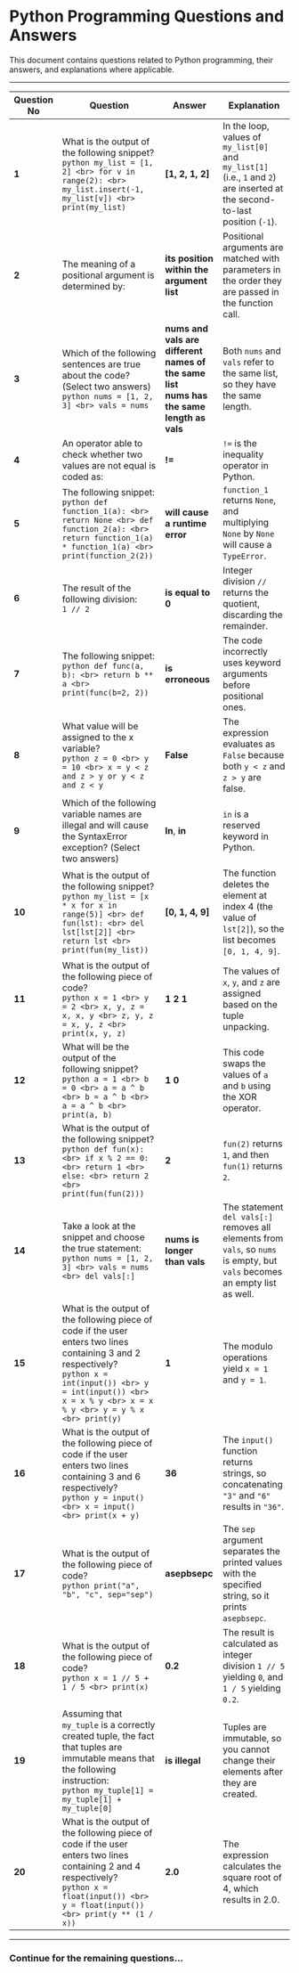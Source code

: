 # Python Programming Questions and Answers

This document contains questions related to Python programming, their answers, and explanations where applicable.

---

| **Question No** | **Question** | **Answer** | **Explanation** |
|-----------------|--------------|------------|-----------------|
| **1** | What is the output of the following snippet? <br> ```python my_list = [1, 2] <br> for v in range(2): <br> my_list.insert(-1, my_list[v]) <br> print(my_list) ``` | **[1, 2, 1, 2]** | In the loop, values of `my_list[0]` and `my_list[1]` (i.e., `1` and `2`) are inserted at the second-to-last position (`-1`). |
| **2** | The meaning of a positional argument is determined by: | **its position within the argument list** | Positional arguments are matched with parameters in the order they are passed in the function call. |
| **3** | Which of the following sentences are true about the code? (Select two answers) <br> ```python nums = [1, 2, 3] <br> vals = nums ``` | **nums and vals are different names of the same list** <br> **nums has the same length as vals** | Both `nums` and `vals` refer to the same list, so they have the same length. |
| **4** | An operator able to check whether two values are not equal is coded as: | **!=** | `!=` is the inequality operator in Python. |
| **5** | The following snippet: <br> ```python def function_1(a): <br> return None <br> def function_2(a): <br> return function_1(a) * function_1(a) <br> print(function_2(2)) ``` | **will cause a runtime error** | `function_1` returns `None`, and multiplying `None` by `None` will cause a `TypeError`. |
| **6** | The result of the following division: <br> `1 // 2` | **is equal to 0** | Integer division `//` returns the quotient, discarding the remainder. |
| **7** | The following snippet: <br> ```python def func(a, b): <br> return b ** a <br> print(func(b=2, 2)) ``` | **is erroneous** | The code incorrectly uses keyword arguments before positional ones. |
| **8** | What value will be assigned to the x variable? <br> ```python z = 0 <br> y = 10 <br> x = y < z and z > y or y < z and z < y ``` | **False** | The expression evaluates as `False` because both `y < z` and `z > y` are false. |
| **9** | Which of the following variable names are illegal and will cause the SyntaxError exception? (Select two answers) | **In**, **in** | `in` is a reserved keyword in Python. |
| **10** | What is the output of the following snippet? <br> ```python my_list = [x * x for x in range(5)] <br> def fun(lst): <br> del lst[lst[2]] <br> return lst <br> print(fun(my_list)) ``` | **[0, 1, 4, 9]** | The function deletes the element at index 4 (the value of `lst[2]`), so the list becomes `[0, 1, 4, 9]`. |
| **11** | What is the output of the following piece of code? <br> ```python x = 1 <br> y = 2 <br> x, y, z = x, x, y <br> z, y, z = x, y, z <br> print(x, y, z) ``` | **1 2 1** | The values of `x`, `y`, and `z` are assigned based on the tuple unpacking. |
| **12** | What will be the output of the following snippet? <br> ```python a = 1 <br> b = 0 <br> a = a ^ b <br> b = a ^ b <br> a = a ^ b <br> print(a, b) ``` | **1 0** | This code swaps the values of `a` and `b` using the XOR operator. |
| **13** | What is the output of the following snippet? <br> ```python def fun(x): <br> if x % 2 == 0: <br> return 1 <br> else: <br> return 2 <br> print(fun(fun(2))) ``` | **2** | `fun(2)` returns `1`, and then `fun(1)` returns `2`. |
| **14** | Take a look at the snippet and choose the true statement: <br> ```python nums = [1, 2, 3] <br> vals = nums <br> del vals[:] ``` | **nums is longer than vals** | The statement `del vals[:]` removes all elements from `vals`, so `nums` is empty, but `vals` becomes an empty list as well. |
| **15** | What is the output of the following piece of code if the user enters two lines containing 3 and 2 respectively? <br> ```python x = int(input()) <br> y = int(input()) <br> x = x % y <br> x = x % y <br> y = y % x <br> print(y) ``` | **1** | The modulo operations yield `x = 1` and `y = 1`. |
| **16** | What is the output of the following piece of code if the user enters two lines containing 3 and 6 respectively? <br> ```python y = input() <br> x = input() <br> print(x + y) ``` | **36** | The `input()` function returns strings, so concatenating `"3"` and `"6"` results in `"36"`. |
| **17** | What is the output of the following piece of code? <br> ```python print("a", "b", "c", sep="sep") ``` | **asepbsepc** | The `sep` argument separates the printed values with the specified string, so it prints `asepbsepc`. |
| **18** | What is the output of the following piece of code? <br> ```python x = 1 // 5 + 1 / 5 <br> print(x) ``` | **0.2** | The result is calculated as integer division `1 // 5` yielding `0`, and `1 / 5` yielding `0.2`. |
| **19** | Assuming that `my_tuple` is a correctly created tuple, the fact that tuples are immutable means that the following instruction: <br> ```python my_tuple[1] = my_tuple[1] + my_tuple[0] ``` | **is illegal** | Tuples are immutable, so you cannot change their elements after they are created. |
| **20** | What is the output of the following piece of code if the user enters two lines containing 2 and 4 respectively? <br> ```python x = float(input()) <br> y = float(input()) <br> print(y ** (1 / x)) ``` | **2.0** | The expression calculates the square root of 4, which results in 2.0. |

---

### Continue for the remaining questions...
